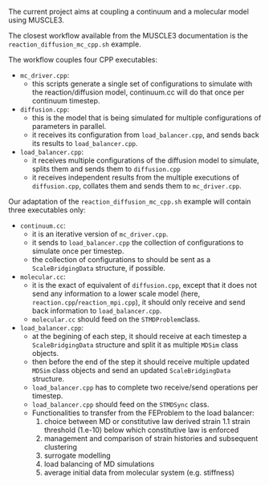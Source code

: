 The current project aims at coupling a continuum and a molecular model using MUSCLE3.

The closest workflow available from the MUSCLE3 documentation is the `reaction_diffusion_mc_cpp.sh` example.

The workflow couples four CPP executables:
 * `mc_driver.cpp`: 
 	* this scripts generate a single set of configurations to simulate with the reaction/diffusion model, continuum.cc will do that once per continuum timestep.	
 * `diffusion.cpp`: 
 	* this is the model that is being simulated for multiple configurations of parameters in parallel.
 	* it receives its configuration from `load_balancer.cpp`, and sends back its results to `load_balancer.cpp`.
 * `load_balancer.cpp`:
 	* it receives multiple configurations of the diffusion model to simulate, splits them and sends them to `diffusion.cpp`
 	* it receives independent results from the multiple executions of `diffusion.cpp`, collates them and sends them to `mc_driver.cpp`.

Our adaptation of the `reaction_diffusion_mc_cpp.sh` example will contain three executables only:
 * `continuum.cc`:
 	* it is an iterative version of `mc_driver.cpp`.
 	* it sends to `load_balancer.cpp` the collection of configurations to simulate once per timestep.
 	* the collection of configurations to should be sent as a `ScaleBridgingData` structure, if possible.
 * `molecular.cc`:
 	* it is the exact of equivalent of `diffusion.cpp`, except that it does not send any information to a lower scale model (here, `reaction.cpp`/`reaction_mpi.cpp`), it should only receive and send back information to `load_balancer.cpp`.
 	* `molecular.cc` should feed on the `STMDProblem`class.
 * `load_balancer.cpp`:
 	* at the begining of each step, it should receive at each timestep a `ScaleBridgingData` structure and split it as multiple `MDSim` class objects.
 	* then before the end of the step it should receive multiple updated `MDSim` class objects and send an updated `ScaleBridgingData` structure.
 	* `load_balancer.cpp` has to complete two receive/send operations per timestep.
 	* `load_balancer.cpp` should feed on the `STMDSync` class.
 	* Functionalities to transfer from the FEProblem to the load balancer: 
		1. choice between MD or constitutive law derived strain
			1.1 strain threshold (1.e-10) below which constitutive law is enforced
		2. management and comparison of strain histories and subsequent clustering
		3. surrogate modelling
		4. load balancing of MD simulations
		5. average initial data from molecular system (e.g. stiffness)
